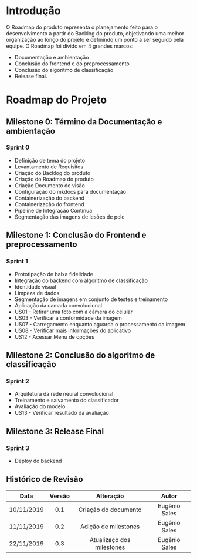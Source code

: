 # Introdução

O Roadmap do produto representa o planejamento feito para o desenvolvimento a partir do Backlog do produto, objetivando uma melhor organização ao longo do projeto e definindo um ponto a ser seguido pela equipe. O Roadmap foi divido em 4 grandes marcos: 

- Documentação e ambientação
- Conclusão do frontend e do preprocessamento
- Conclusão do algoritmo de classificação
- Release final.

# Roadmap do Projeto

## Milestone 0: Término da Documentação e ambientação

### Sprint 0

- Definição de tema do projeto
- Levantamento de Requisitos
- Criação do Backlog do produto
- Criação do Roadmap do produto
- Criação Documento de visão
- Configuração do mkdocs para documentação
- Containerização do backend
- Containerização do frontend
- Pipeline de Integração Contínua
- Segmentação das imagens de lesões de pele


## Milestone 1: Conclusão do Frontend e preprocessamento

### Sprint 1

- Prototipação de baixa fidelidade
- Integração do backend com algoritmo de classificação
- Identidade visual
- Limpeza de dados
- Segmentação de imagens em conjunto de testes e treinamento
- Aplicação da camada convolucional
- US01 - Retirar uma foto com a câmera do celular
- US03 - Verificar a conformidade da imagem
- US07 - Carregamento enquanto aguarda o processamento da imagem
- US08 - Verificar mais informações do aplicativo
- US12 - Acessar Menu de opções

## Milestone 2: Conclusão do algoritmo de classificação

### Sprint 2

- Arquitetura da rede neural convolucional
- Treinamento e salvamento do classificador
- Avaliação do modelo
- US13 - Verificar resultado da avaliação

## Milestone 3: Release Final

### Sprint 3
- Deploy do backend

## Histórico de Revisão

|    Data    | Versão |	   Alteração    |      Autor     |
|:----------:|:------:|:---------------:|:--------------:|
| 10/11/2019 |  0.1   | Criação do documento |Eugênio Sales |
| 11/11/2019 |  0.2   | Adição de milestones |Eugênio Sales |
| 22/11/2019 |  0.3   | Atualizaço dos milestones |Eugênio Sales |
